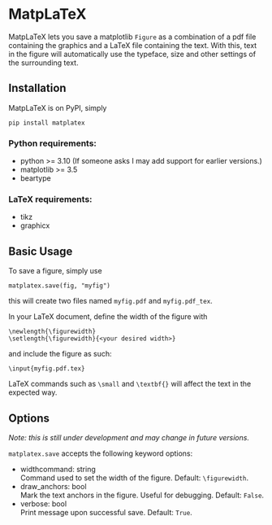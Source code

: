 # MatpLaTeX

MatpLaTeX lets you save a matplotlib `Figure` as a combination of a pdf file containing the graphics and a LaTeX file containing the text. With this, text in the figure will automatically use the typeface, size and other settings of the surrounding text.

## Installation

MatpLaTeX is on PyPI, simply
```
pip install matplatex
```

### Python requirements:
- python >= 3.10 (If someone asks I may add support for earlier versions.)
- matplotlib >= 3.5
- beartype

### LaTeX requirements:
- tikz
- graphicx

## Basic Usage

To save a figure, simply use
```
matplatex.save(fig, "myfig")
```
this will create two files named `myfig.pdf` and `myfig.pdf_tex`.

In your LaTeX document, define the width of the figure with
```
\newlength{\figurewidth}
\setlength{\figurewidth}{<your desired width>}
```
and include the figure as such:
```
\input{myfig.pdf.tex}
```
LaTeX commands such as `\small` and `\textbf{}` will affect the text in the expected way.

## Options

_Note: this is still under development and may change in future versions._

`matplatex.save` accepts the following keyword options:
- widthcommand: string  
Command used to set the width of the figure. Default: `\figurewidth`.
- draw\_anchors: bool  
Mark the text anchors in the figure. Useful for debugging. Default: `False`.
- verbose: bool  
Print message upon successful save. Default: `True`.



